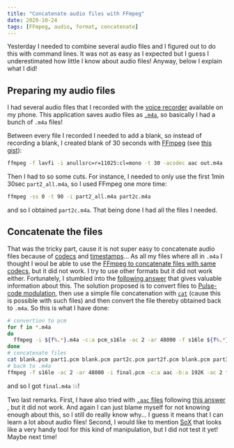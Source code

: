 ```yaml
---
title: "Concatenate audio files with FFmpeg"
date: 2020-10-24
tags: [FFmpeg, audio, format, concatenate]
---
```


Yesterday I needed to combine several audio files and I figured out to do this
with command lines. It was not as easy as I expected but I guess I 
underestimated how little I know about audio files! Anyway, below I explain what
I did! 


## Preparing my audio files 

I had several audio files that I recorded with the [voice
recorder](https://play.google.com/store/apps/details?id=com.sec.android.app.voicenote&hl=fr_CA&gl=US)
available on my phone. This application saves audio files as
[`.m4a`](https://en.wikipedia.org/wiki/MPEG-4_Part_14), so basically I had a
bunch of `.m4a` files! 

Between every file I recorded I needed to add a blank, so instead of recording a
blank, I created blank of 30 seconds with [FFmpeg](https://ffmpeg.org/) (see
[this gist](https://gist.github.com/daz/30862fdd0fef80c1bbed37204c9d8a14)):

```sh
ffmpeg -f lavfi -i anullsrc=r=11025:cl=mono -t 30 -acodec aac out.m4a
```

Then I had to so some cuts. For instance, I needed to only use the first 1min 30sec 
`part2_all.m4a`, so I used FFmpeg one more time: 


```sh
ffmpeg -ss 0 -t 90 -i part2_all.m4a part2c.m4a
```

and so I obtained `part2c.m4a`. That being done I had all the files I needed.


## Concatenate the files

That was the tricky part, cause it is not super easy to 
concatenate audio files because of [codecs](https://en.wikipedia.org/wiki/Codec) and [timestamps](https://en.wikipedia.org/wiki/Timestamp)... As all my files where all in `.m4a` I thought I woul be able to use the [FFmpeg
to concatenate files with same
codecs](https://trac.ffmpeg.org/wiki/Concatenate#samecodec), but it did not
work. I try to use other formats but it did not work either.  Fortunately, I
stumbled into the [following <i class="fab fa-stack-exchange"
aria-hidden="true"></i>
answer](https://superuser.com/questions/1368180/concatenation-of-m4a-files-is-either-too-long-or-too-short)
that gives valuable information about this. The solution proposed is to convert files to
[Pulse-code modulation](https://en.wikipedia.org/wiki/Pulse-code_modulation), then 
use a simple file concatenation with [`cat`](https://www.geeksforgeeks.org/cat-command-in-linux-with-examples/) (cause this is possible with such files)
and then convert the file thereby obtained back to `.m4a`. So this is what I have done:

```sh
# convertion to pcm 
for f in *.m4a
do 
  ffmpeg -i ${f%.*}.m4a -c:a pcm_s16le -ac 2 -ar 48000 -f s16le ${f%.*}.pcm
done
# concatenate files 
cat blank.pcm part1.pcm blank.pcm part2c.pcm part2f.pcm blank.pcm part3.pcm blank.pcm part4.pcm blank.pcm > final.pcm
# back to .m4a
ffmpeg -f s16le -ac 2 -ar 48000 -i final.pcm -c:a aac -b:a 192K -ac 2 final.m4a
```

and so I got `final.m4a` :boom:! 

Two last remarks. First, I have also tried with [`.aac`
files](https://en.wikipedia.org/wiki/Advanced_Audio_Coding) following [this <i
class="fab fa-stack-overflow" aria-hidden="true"></i> answer
](https://stackoverflow.com/questions/18434854/merge-m4a-files-in-terminal), but
it did not work. And again I can just blame myself for not knowing enough about
this, so I still do really know why... I guess it means that I can learn a
lot about audio files! Second, I would like to mention [SoX](http://sox.sourceforge.net/) that looks like a
very handy tool for this kind of manipulation, but I did not test it yet! Maybe next time! 

